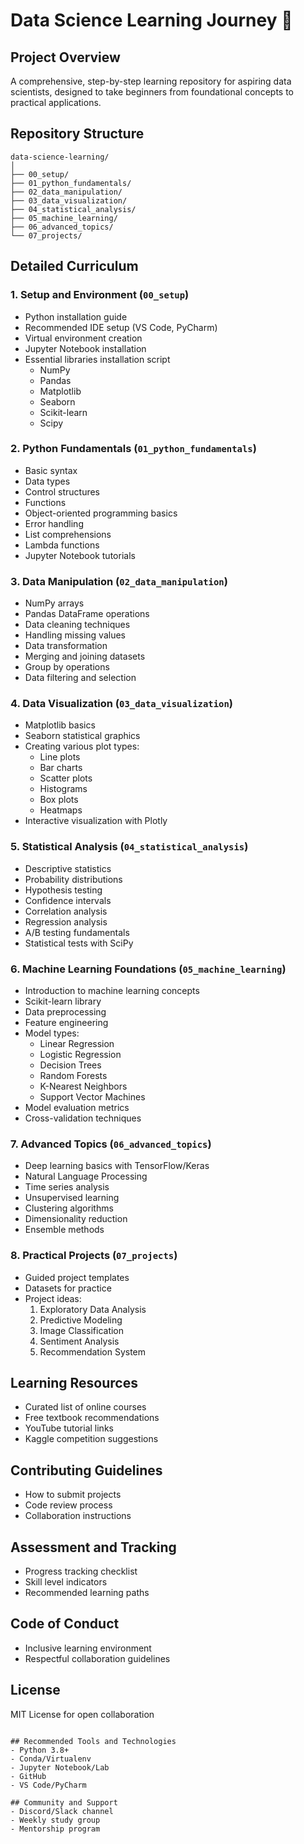 # Data Science Learning Journey 🚀

## Project Overview
A comprehensive, step-by-step learning repository for aspiring data scientists, designed to take beginners from foundational concepts to practical applications.

## Repository Structure
```
data-science-learning/
│
├── 00_setup/
├── 01_python_fundamentals/
├── 02_data_manipulation/
├── 03_data_visualization/
├── 04_statistical_analysis/
├── 05_machine_learning/
├── 06_advanced_topics/
└── 07_projects/
```

## Detailed Curriculum

### 1. Setup and Environment (`00_setup`)
- Python installation guide
- Recommended IDE setup (VS Code, PyCharm)
- Virtual environment creation
- Jupyter Notebook installation
- Essential libraries installation script
  - NumPy
  - Pandas
  - Matplotlib
  - Seaborn
  - Scikit-learn
  - Scipy

### 2. Python Fundamentals (`01_python_fundamentals`)
- Basic syntax
- Data types
- Control structures
- Functions
- Object-oriented programming basics
- Error handling
- List comprehensions
- Lambda functions
- Jupyter Notebook tutorials

### 3. Data Manipulation (`02_data_manipulation`)
- NumPy arrays
- Pandas DataFrame operations
- Data cleaning techniques
- Handling missing values
- Data transformation
- Merging and joining datasets
- Group by operations
- Data filtering and selection

### 4. Data Visualization (`03_data_visualization`)
- Matplotlib basics
- Seaborn statistical graphics
- Creating various plot types:
  - Line plots
  - Bar charts
  - Scatter plots
  - Histograms
  - Box plots
  - Heatmaps
- Interactive visualization with Plotly

### 5. Statistical Analysis (`04_statistical_analysis`)
- Descriptive statistics
- Probability distributions
- Hypothesis testing
- Confidence intervals
- Correlation analysis
- Regression analysis
- A/B testing fundamentals
- Statistical tests with SciPy

### 6. Machine Learning Foundations (`05_machine_learning`)
- Introduction to machine learning concepts
- Scikit-learn library
- Data preprocessing
- Feature engineering
- Model types:
  - Linear Regression
  - Logistic Regression
  - Decision Trees
  - Random Forests
  - K-Nearest Neighbors
  - Support Vector Machines
- Model evaluation metrics
- Cross-validation techniques

### 7. Advanced Topics (`06_advanced_topics`)
- Deep learning basics with TensorFlow/Keras
- Natural Language Processing
- Time series analysis
- Unsupervised learning
- Clustering algorithms
- Dimensionality reduction
- Ensemble methods

### 8. Practical Projects (`07_projects`)
- Guided project templates
- Datasets for practice
- Project ideas:
  1. Exploratory Data Analysis
  2. Predictive Modeling
  3. Image Classification
  4. Sentiment Analysis
  5. Recommendation System

## Learning Resources
- Curated list of online courses
- Free textbook recommendations
- YouTube tutorial links
- Kaggle competition suggestions

## Contributing Guidelines
- How to submit projects
- Code review process
- Collaboration instructions

## Assessment and Tracking
- Progress tracking checklist
- Skill level indicators
- Recommended learning paths

## Code of Conduct
- Inclusive learning environment
- Respectful collaboration guidelines

## License
MIT License for open collaboration
```

## Recommended Tools and Technologies
- Python 3.8+
- Conda/Virtualenv
- Jupyter Notebook/Lab
- GitHub
- VS Code/PyCharm

## Community and Support
- Discord/Slack channel
- Weekly study group
- Mentorship program